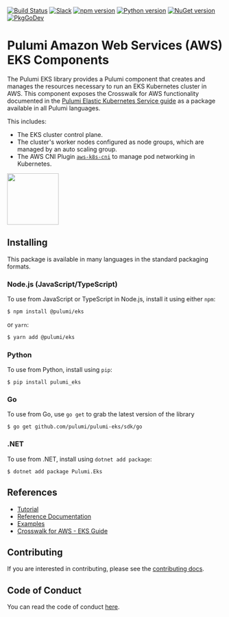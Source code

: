 [![Build Status](https://github.com/pulumi/pulumi-eks/actions/workflows/master.yml/badge.svg)](https://github.com/pulumi/pulumi-eks/actions/workflows/master.yml)
[![Slack](http://www.pulumi.com/images/docs/badges/slack.svg)](https://slack.pulumi.com)
[![npm version](https://badge.fury.io/js/@pulumi%2Feks.svg)](https://badge.fury.io/js/@pulumi%2Feks)
[![Python version](https://badge.fury.io/py/pulumi-eks.svg)](https://pypi.org/project/pulumi-eks)
[![NuGet version](https://badge.fury.io/nu/pulumi.eks.svg)](https://badge.fury.io/nu/pulumi.eks)
[![PkgGoDev](https://pkg.go.dev/badge/github.com/pulumi/pulumi-eks/sdk/go/eks)](https://pkg.go.dev/github.com/pulumi/pulumi-eks/sdk/go/eks)

# Pulumi Amazon Web Services (AWS) EKS Components

The Pulumi EKS library provides a Pulumi component that creates and manages the resources necessary to run an EKS Kubernetes cluster in AWS. This component exposes the Crosswalk for AWS functionality documented in the [Pulumi Elastic Kubernetes Service guide](https://www.pulumi.com/docs/guides/crosswalk/aws/eks/) as a package available in all Pulumi languages.


This includes:
- The EKS cluster control plane.
- The cluster's worker nodes configured as node groups, which are managed by an auto scaling group.
- The AWS CNI Plugin [`aws-k8s-cni`](https://github.com/aws/amazon-vpc-cni-k8s/) to manage pod networking in Kubernetes.


<div>
    <a href="https://www.pulumi.com/templates/kubernetes/aws/" title="Get Started">
       <img src="https://www.pulumi.com/images/get-started.svg?" width="120">
    </a>
</div>

## Installing

This package is available in many languages in the standard packaging formats.

### Node.js (JavaScript/TypeScript)

To use from JavaScript or TypeScript in Node.js, install it using either `npm`:

```bash
$ npm install @pulumi/eks
```

 or `yarn`:

```bash
$ yarn add @pulumi/eks
```

### Python

To use from Python, install using `pip`:

    $ pip install pulumi_eks

### Go

To use from Go, use `go get` to grab the latest version of the library

    $ go get github.com/pulumi/pulumi-eks/sdk/go

### .NET

To use from .NET, install using `dotnet add package`:

    $ dotnet add package Pulumi.Eks

## References

* [Tutorial](https://www.pulumi.com/blog/easily-create-and-manage-aws-eks-kubernetes-clusters-with-pulumi/)
* [Reference Documentation](https://www.pulumi.com/registry/packages/eks/api-docs/)
* [Examples](./examples)
* [Crosswalk for AWS - EKS Guide](https://www.pulumi.com/docs/guides/crosswalk/aws/eks/)

## Contributing

If you are interested in contributing, please see the [contributing docs][contributing].

## Code of Conduct

You can read the code of conduct [here][code-of-conduct].

[contributing]: CONTRIBUTING.md
[code-of-conduct]: CODE-OF-CONDUCT.md
